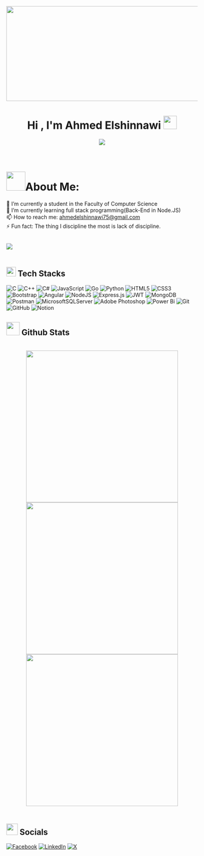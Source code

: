 <p align="center">
<img src="https://user-images.githubusercontent.com/74038190/225813708-98b745f2-7d22-48cf-9150-083f1b00d6c9.gif" width="1000" height="250">
</p>
<h1 align="center"><b>Hi , I'm Ahmed Elshinnawi </b><img src="https://media.giphy.com/media/hvRJCLFzcasrR4ia7z/giphy.gif" width="35"></h1>
<!--  -->
<p align="center">
  <a href="https://github.com/DenverCoder1/readme-typing-svg"><img src=https://readme-typing-svg.herokuapp.com?font=Kode+Mono&weight=500&size=30&pause=1000&color=2E9C04&width=435&lines=Full-Stack+Web+Developer,;Computer+Science+Student"></a>
</p>

<br>

# <img src="https://i.giphy.com/media/v1.Y2lkPTc5MGI3NjExaW12aWRsdjIxZHAwNDF4eWM2Z3RtenoxZHFiOTRhOTJyazF6dWpnMCZlcD12MV9pbnRlcm5hbF9naWZfYnlfaWQmY3Q9cw/IkSSSgxxOhsvzqFiVu/giphy.gif" width="50"><b>About Me: </b>
🔭 I’m currently a student in the Faculty of Computer Science<br>🌱 I’m currently learning full stack programming(Back-End in Node.JS)<br>📫 How to reach me: ahmedelshinnawi75@gmail.com<br>⚡ Fun fact: The thing I discipline the most is lack of discipline.
<br><br>


<img src="https://user-images.githubusercontent.com/73097560/115834477-dbab4500-a447-11eb-908a-139a6edaec5c.gif"><br><br>


## <img src="https://media2.giphy.com/media/QssGEmpkyEOhBCb7e1/giphy.gif?cid=ecf05e47a0n3gi1bfqntqmob8g9aid1oyj2wr3ds3mg700bl&rid=giphy.gif" width ="25"><b> Tech Stacks</b>
<p align="center">
  
![C](https://img.shields.io/badge/c-%2300599C.svg?style=for-the-badge&logo=c&logoColor=white) ![C++](https://img.shields.io/badge/c++-%2300599C.svg?style=for-the-badge&logo=c%2B%2B&logoColor=white) ![C#](https://img.shields.io/badge/c%23-%23239120.svg?style=for-the-badge&logo=csharp&logoColor=white) ![JavaScript](https://img.shields.io/badge/javascript-%23323330.svg?style=for-the-badge&logo=javascript&logoColor=%23F7DF1E) ![Go](https://img.shields.io/badge/go-%2300ADD8.svg?style=for-the-badge&logo=go&logoColor=white) ![Python](https://img.shields.io/badge/python-3670A0?style=for-the-badge&logo=python&logoColor=ffdd54) ![HTML5](https://img.shields.io/badge/html5-%23E34F26.svg?style=for-the-badge&logo=html5&logoColor=white) ![CSS3](https://img.shields.io/badge/css3-%231572B6.svg?style=for-the-badge&logo=css3&logoColor=white) ![Bootstrap](https://img.shields.io/badge/bootstrap-%238511FA.svg?style=for-the-badge&logo=bootstrap&logoColor=white) ![Angular](https://img.shields.io/badge/angular-%23DD0031.svg?style=for-the-badge&logo=angular&logoColor=white) ![NodeJS](https://img.shields.io/badge/node.js-6DA55F?style=for-the-badge&logo=node.js&logoColor=white) ![Express.js](https://img.shields.io/badge/express.js-%23404d59.svg?style=for-the-badge&logo=express&logoColor=%2361DAFB) ![JWT](https://img.shields.io/badge/JWT-black?style=for-the-badge&logo=JSON%20web%20tokens) ![MongoDB](https://img.shields.io/badge/-MongoDB-13aa52?style=for-the-badge&logo=mongodb&logoColor=white) ![Postman](https://img.shields.io/badge/Postman-FF6C37?style=for-the-badge&logo=postman&logoColor=white) ![MicrosoftSQLServer](https://img.shields.io/badge/Microsoft%20SQL%20Server-CC2927?style=for-the-badge&logo=microsoft%20sql%20server&logoColor=white) ![Adobe Photoshop](https://img.shields.io/badge/adobe%20photoshop-%2331A8FF.svg?style=for-the-badge&logo=adobe%20photoshop&logoColor=white) ![Power Bi](https://img.shields.io/badge/power_bi-F2C811?style=for-the-badge&logo=powerbi&logoColor=black) ![Git](https://img.shields.io/badge/git-%23F05033.svg?style=for-the-badge&logo=git&logoColor=white) ![GitHub](https://img.shields.io/badge/github-%23121011.svg?style=for-the-badge&logo=github&logoColor=white) ![Notion](https://img.shields.io/badge/Notion-%23000000.svg?style=for-the-badge&logo=notion&logoColor=white)

## <img src="https://media.giphy.com/media/iY8CRBdQXODJSCERIr/giphy.gif" width="35"><b> Github Stats </b>
<br>
<div align="center">
<img src="https://github-readme-stats.vercel.app/api?username=Ahmedelshinnawi&theme=radical&hide_border=false&include_all_commits=false" width="400">
<img src="https://github-readme-streak-stats.herokuapp.com/?user=Ahmedelshinnawi&theme=radical&hide_border=false" width="400"><br/>
<img src="https://github-readme-stats.vercel.app/api/top-langs/?username=Ahmedelshinnawi&theme=radical&hide_border=false&include_all_commits=false&count_private=false" width="400" >
</div>
<br>

## <img src="https://media.giphy.com/media/5WJ6SOKeNKrSzblU4R/giphy.gif" width=30 height=30><b> Socials </b>
[![Facebook](https://img.shields.io/badge/facebook-%231877F2.svg?&style=for-the-badge&logo=facebook&logoColor=white&color=071A2C)](https://facebook.com/ahmed.elshinnawi.142) [![LinkedIn](https://img.shields.io/badge/linkedin-%230077B5.svg?&style=for-the-badge&logo=linkedin&logoColor=white&color=071A2C)](https://linkedin.com/in/ahmed-elshinnawi-0b3037261) [![X](https://img.shields.io/badge/twitter-%231DA1F2.svg?&style=for-the-badge&logo=twitter&logoColor=white&color=071A2C)](https://x.com/@elshinnawi14) 
